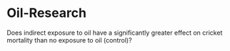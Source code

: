 # Oil-Research
Does indirect exposure to oil have a significantly greater effect on cricket mortality than no exposure to oil (control)?
